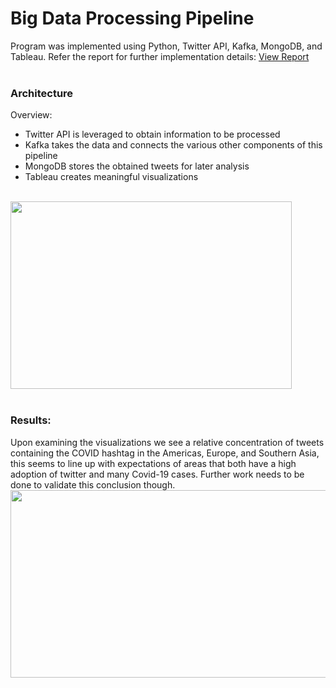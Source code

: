 # Big Data Processing Pipeline

Program was implemented using Python, Twitter API, Kafka, MongoDB, and Tableau. Refer the report for further implementation details:
<a href="https://github.com/chandnii7/Big-Data-Processing-Pipeline/blob/main/doc/projectReport.pdf">View Report</a>
<br/><br/>

### Architecture<br/>
Overview:
* Twitter API is leveraged to obtain information to be processed
* Kafka takes the data and connects the various other components of this pipeline
* MongoDB stores the obtained tweets for later analysis 
* Tableau creates meaningful visualizations
<br/>
<img src="https://github.com/chandnii7/Big-Data-Processing-Pipeline/blob/main/images/architecture.jpg" height="300" width="450"/>
<br/><br/>

### Results:
Upon examining the visualizations we see a relative concentration of tweets containing the COVID hashtag in the Americas, Europe, and Southern Asia, this seems to line up with expectations of areas that both have a high adoption of twitter and many Covid-19 cases.  Further work needs to be done to validate this conclusion though.
<br/>
<img src="https://github.com/chandnii7/Big-Data-Processing-Pipeline/blob/main/images/heatMap.jpg" height="300" width="700"/>
<br /><br/>

